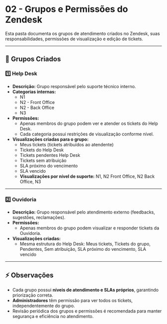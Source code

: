 # 02 - Grupos e Permissões do Zendesk

Esta pasta documenta os grupos de atendimento criados no Zendesk, suas responsabilidades, permissões de visualização e edição de tickets.

---

## 📂 Grupos Criados

### 1️⃣ Help Desk
- **Descrição:** Grupo responsável pelo suporte técnico interno.
- **Categorias internas:**  
  - N1
  - N2 - Front Office
  - N2 - Back Office
  - N3
- **Permissões:**
  - Apenas membros do grupo podem ver e atender os tickets do Help Desk.
  - Cada categoria possui restrições de visualização conforme nível.
- **Visualizações criadas para o grupo:**
  - Meus tickets (tickets atribuídos ao atendente)
  - Tickets do Help Desk
  - Tickets pendentes Help Desk
  - Tickets sem atribuição
  - SLA próximo do vencimento
  - SLA vencido
  - **Visualizações por nível de suporte:** N1, N2 Front Office, N2 Back Office, N3

---

### 2️⃣ Ouvidoria
- **Descrição:** Grupo responsável pelo atendimento externo (feedbacks, sugestões, reclamações).
- **Permissões:**
  - Apenas membros do grupo podem visualizar e responder tickets da Ouvidoria.
- **Visualizações criadas:**
  - Mesma estrutura do Help Desk: Meus tickets, Tickets do grupo, Pendentes, Sem atribuição, SLA próximo do vencimento, SLA vencido

---

## ⚡ Observações
- Cada grupo possui **níveis de atendimento e SLAs próprios**, garantindo priorização correta.
- **Administradores** têm permissão para ver todos os tickets, independentemente do grupo.
- Revisão periódica dos grupos e permissões é recomendada para manter segurança e eficiência no atendimento.
